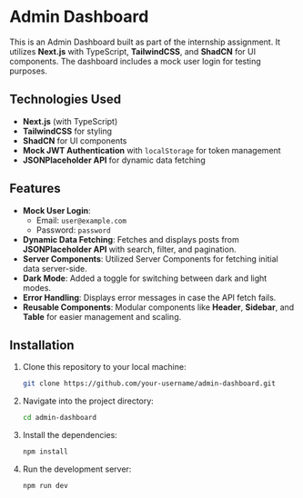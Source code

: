 # Admin Dashboard 

This is an Admin Dashboard built as part of the internship assignment. It utilizes **Next.js** with TypeScript, **TailwindCSS**, and **ShadCN** for UI components. The dashboard includes a mock user login for testing purposes.

## Technologies Used


- **Next.js** (with TypeScript)
- **TailwindCSS** for styling
- **ShadCN** for UI components
- **Mock JWT Authentication** with `localStorage` for token management
- **JSONPlaceholder API** for dynamic data fetching

## Features

- **Mock User Login**:
  - Email: `user@example.com`
  - Password: `password`
- **Dynamic Data Fetching**: Fetches and displays posts from **JSONPlaceholder API** with search, filter, and pagination.
- **Server Components**: Utilized Server Components for fetching initial data server-side.
- **Dark Mode**: Added a toggle for switching between dark and light modes.
- **Error Handling**: Displays error messages in case the API fetch fails.
- **Reusable Components**: Modular components like **Header**, **Sidebar**, and **Table** for easier management and scaling.

## Installation

1. Clone this repository to your local machine:

   ```bash
   git clone https://github.com/your-username/admin-dashboard.git

2. Navigate into the project directory:

    ```bash
    cd admin-dashboard

3. Install the dependencies:

    ```bash
    npm install 
4. Run the development server:

    ```bash
    npm run dev
    